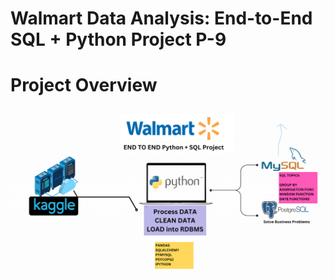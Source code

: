 # Walmart Data Analysis: End-to-End SQL + Python Project P-9

# Project Overview

![My Image](https://github.com/Roydj1997/Walmart_SQL_Python/blob/3cc67a69b3b62fe9b26523a18b930f5e91b50fc6/Walmart%20Project.png)
